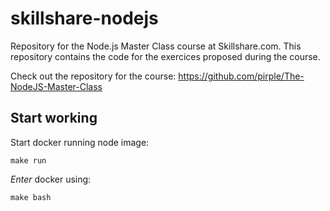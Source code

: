 # skillshare-nodejs
Repository for the Node.js Master Class course at Skillshare.com. This repository contains the code for the exercices proposed during the course.

Check out the repository for the course: https://github.com/pirple/The-NodeJS-Master-Class

## Start working

Start docker running node image:

```
make run
```

_Enter_ docker using:

```
make bash
```
